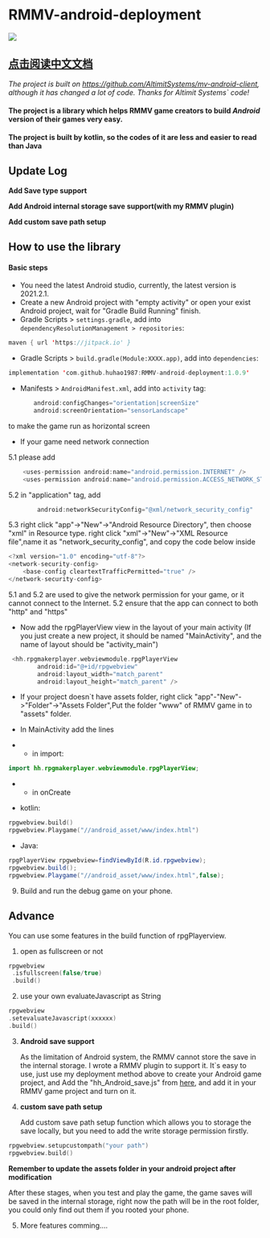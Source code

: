 # RMMV-android-deployment

<img src="https://img.shields.io/github/v/release/huhao1987/RMMV-android-deployment.svg">

## [点击阅读中文文档](https://github.com/huhao1987/RMMV-android-deployment/blob/master/README.zh_CN.md "简体中文")	


 *The project is built on https://github.com/AltimitSystems/mv-android-client, although it has changed a lot of code. Thanks for Altimit Systems` code!*

#### The project is a library which helps RMMV game creators to build  _Android_  version of their games very easy.
**The project is built by kotlin, so the codes of it are less and easier to read than Java**

## Update Log ##
**Add Save type support**

**Add Android internal storage save support(with my RMMV plugin)**

**Add custom save path setup**

## How to use the library
#### Basic steps
- You need the latest Android studio, currently, the latest version is 2021.2.1.
- Create a new Android project with "empty activity" or open your exist Android project, wait for "Gradle Build Running" finish.
- Gradle Scripts > `settings.gradle`, add into `dependencyResolutionManagement > repositories`:
```kotlin
maven { url 'https://jitpack.io' }
```
- Gradle Scripts > `build.gradle(Module:XXXX.app)`, add into `dependencies`:
```kotlin
implementation 'com.github.huhao1987:RMMV-android-deployment:1.0.9'
```
- Manifests > `AndroidManifest.xml`, add into `activity` tag:
```kotlin
       android:configChanges="orientation|screenSize"
       android:screenOrientation="sensorLandscape"
```
to make the game run as horizontal screen

* If your game need network connection

5.1 please add 
```kotlin
    <uses-permission android:name="android.permission.INTERNET" />
    <uses-permission android:name="android.permission.ACCESS_NETWORK_STATE" />
```
5.2 in "application" tag, add 
```kotlin
        android:networkSecurityConfig="@xml/network_security_config"
```
5.3 right click "app"->"New"->"Android Resource Directory",  then choose "xml" in Resource type.
    right click "xml"->"New"->"XML Resource file",name it as "network_security_config", and copy the code below inside
```kotlin
<?xml version="1.0" encoding="utf-8"?>
<network-security-config>
    <base-config cleartextTrafficPermitted="true" />
</network-security-config>
```
5.1 and 5.2 are used to give the network permission for your game, or it cannot connect to the Internet. 5.2 ensure that the app can connect to both "http" and "https"


- Now add the rpgPlayerView view in the layout of your main activity (If you just create a new project, it should be named "MainActivity", and the name of layout should be "activity_main")
```kotlin
 <hh.rpgmakerplayer.webviewmodule.rpgPlayerView
        android:id="@+id/rpgwebview"
        android:layout_width="match_parent"
        android:layout_height="match_parent" />
 ```
 
- If your project doesn`t have assets folder, right click "app"-"New"->"Folder"->"Assets Folder",Put the folder "www" of RMMV game in to "assets" folder.

- In MainActivity add the lines
- - in import:
```kotlin
import hh.rpgmakerplayer.webviewmodule.rpgPlayerView;
```
- - in onCreate
* kotlin:
```kotlin
rpgwebview.build()
rpgwebview.Playgame("//android_asset/www/index.html")
```
* Java:
```Java
rpgPlayerView rpgwebview=findViewById(R.id.rpgwebview);
rpgwebview.build();
rpgwebview.Playgame("//android_asset/www/index.html",false);
```

9. Build and run the debug game on your phone.

## Advance 
You can use some features in the build function of rpgPlayerview.
1) open as fullscreen or not
```kotlin
rpgwebview
 .isfullscreen(false/true)
 .build()
 ```
2) use your own evaluateJavascript as String
 ```kotlin
rpgwebview
 .setevaluateJavascript(xxxxxx)
 .build()
 ```
 
3) **Android save support**

   As the limitation of Android system, the RMMV cannot store the save in the internal storage. I wrote a RMMV plugin to support it.
   It`s easy to use, just use my deployment method above to create your Android game project, and Add the "hh_Android_save.js" from [here](https://github.com/huhao1987/RMMV-Plugins), and add it in your RMMV game project and turn on it.
   
 4) **custom save path setup**
 
    Add custom save path setup function which allows you to storage the save locally, but you need to add the write storage permission firstly.
     
 ```kotlin
rpgwebview.setupcustompath("your path")
rpgwebview.build()
   ```
   **Remember to update the assets folder in your android project after modification**
   
   After these stages, when you test and play the game, the game saves will be saved in the internal storage, right now the path will be in the root folder, you could only find out them if you rooted your phone.
    
5) More features comming....


